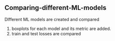 ## Comparing-different-ML-models

DIfferent ML models are created and compared
1. boxplots for each model and its metric are added.
2. train and test losses are compared
